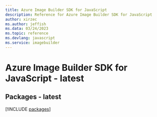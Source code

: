 ```yaml
---
title: Azure Image Builder SDK for JavaScript
description: Reference for Azure Image Builder SDK for JavaScript
author: xirzec
ms.author: jeffish
ms.data: 03/24/2023
ms.topic: reference
ms.devlang: javascript
ms.service: imagebuilder
---
```

# Azure Image Builder SDK for JavaScript - latest
## Packages - latest
[!INCLUDE [packages](image-builder-index.md)]